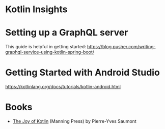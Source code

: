 Kotlin Insights
===============

Setting up a GraphQL server
===========================

This guide is helpful in getting started: https://blog.pusher.com/writing-graphql-service-using-kotlin-spring-boot/

Getting Started with Android Studio
===================================

https://kotlinlang.org/docs/tutorials/kotlin-android.html


Books
=====

* [The Joy of Kotlin](https://www.goodreads.com/book/show/41968682-the-joy-of-kotlin?from_search=true&from_srp=true&qid=5TLufxlWCk&rank=8) (Manning Press) by Pierre-Yves Saumont
